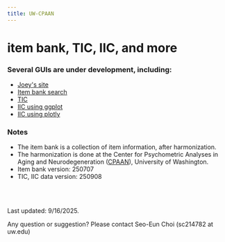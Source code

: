 ```yaml
---
title: UW-CPAAN
---
```


# item bank, TIC, IIC, and more

### Several GUIs are under development, including:

- [Joey's site](https://uw.edu)
- [Item bank search](https://22ha6j-seo0eun-choi.shinyapps.io/itembank_V15/)
- [TIC](https://22ha6j-seo0eun-choi.shinyapps.io/TICselectSCv3/)
- [IIC using ggplot](https://22ha6j-seo0eun-choi.shinyapps.io/PickyIICbySCv4/)
- [IIC using plotly](https://22ha6j-seo0eun-choi.shinyapps.io/IICplotlySCv2/)

### Notes

- The item bank is a collection of item information, after harmonization.
- The harmonization is done at the Center for Psychometric Analyses 
in Aging and Neurodegeneration ([CPAAN](https://sites.uw.edu/uwcpaan/)), University of Washington.
- Item bank version: 250707
- TIC, IIC data version: 250908

<br/><br/>

Last updated: 9/16/2025.

Any question or suggestion? Please contact Seo-Eun Choi (sc214782 at uw.edu) 
